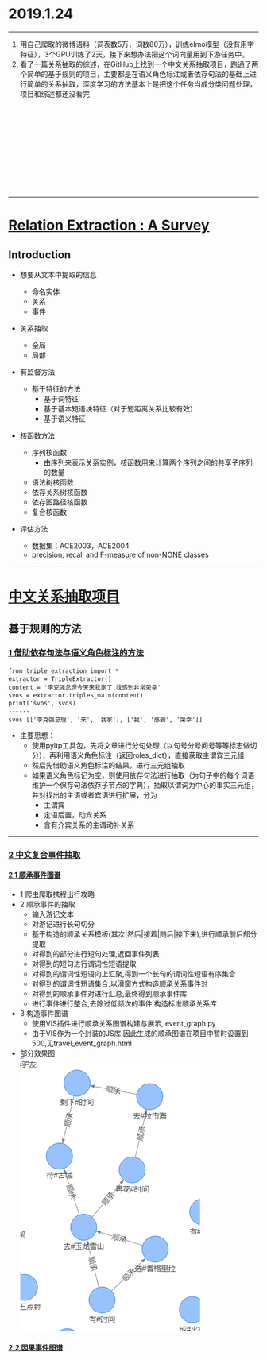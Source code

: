 ﻿# 2019.1.24
------
1. 用自己爬取的微博语料（词表数5万，词数80万），训练elmo模型（没有用字特征），3个GPU训练了2天，接下来想办法把这个词向量用到下游任务中。
2. 看了一篇关系抽取的综述，在GitHub上找到一个中文关系抽取项目，跑通了两个简单的基于规则的项目，主要都是在语义角色标注或者依存句法的基础上进行简单的关系抽取，深度学习的方法基本上是把这个任务当成分类问题处理，项目和综述都还没看完<br>
<br>
<br>
<br>
<br>
<br>
<br>
<br>
<br>
<br>
<br>


----
# [Relation Extraction : A Survey](https://arxiv.org/pdf/1712.05191.pdf)

## Introduction
* 想要从文本中提取的信息
    * 命名实体
    * 关系
    * 事件
* 关系抽取
    * 全局
    * 局部
* 有监督方法
    * 基于特征的方法
        * 基于词特征
        * 基于基本短语块特征（对于短距离关系比较有效）
        * 基于语义特征

* 核函数方法
    * 序列核函数
        * 由序列来表示关系实例，核函数用来计算两个序列之间的共享子序列的数量
    * 语法树核函数
    * 依存关系树核函数
    * 依存图路径核函数
    * 复合核函数

* 评估方法
    * 数据集：ACE2003，ACE2004
    * precision, recall and F-measure of non-NONE classes

--------    

# [中文关系抽取项目](https://github.com/liuhuanyong/PersonRelationKnowledgeGraph)
## 基于规则的方法
### [1 借助依存句法与语义角色标注的方法](https://github.com/liuhuanyong/EventTriplesExtraction)
```
from triple_extraction import *
extractor = TripleExtractor()
content = '李克强总理今天来我家了,我感到非常荣幸'
svos = extractor.triples_main(content)
print('svos', svos)
------
svos [['李克强总理', '来', '我家'], ['我', '感到', '荣幸']]
```
* 主要思想：
    * 使用pyltp工具包，先将文章进行分句处理（以句号分号问号等等标志做切分），再利用语义角色标注（返回roles_dict），直接获取主谓宾三元组
    * 然后先借助语义角色标注的结果，进行三元组抽取
    * 如果语义角色标记为空，则使用依存句法进行抽取（为句子中的每个词语维护一个保存句法依存子节点的字典），抽取以谓词为中心的事实三元组，并对找出的主语或者宾语进行扩展，分为
        * 主谓宾
        * 定语后置，动宾关系
        * 含有介宾关系的主谓动补关系

        
-----
### [2 中文复合事件抽取](https://github.com/liuhuanyong/ComplexEventExtraction)
#### [2.1 顺承事件图谱](https://github.com/liuhuanyong/SequentialEventExtration)
* 1 爬虫爬取携程出行攻略
* 2 顺承事件的抽取
    * 输入游记文本
    * 对游记进行长句切分
    * 基于构造的顺承关系模板(其次|然后|接着|随后|接下来),进行顺承前后部分提取
    * 对得到的部分进行短句处理,返回事件列表
    * 对得到的短句进行谓词性短语提取
    * 对得到的谓词性短语向上汇聚,得到一个长句的谓词性短语有序集合
    * 对得到的谓词性短语集合,以滑窗方式构造顺承关系事件对
    * 对得到的顺承事件对进行汇总,最终得到顺承事件库
    * 进行事件进行整合,去除过低频次的事件,构造标准顺承关系库
* 3 构造事件图谱
    * 使用VIS插件进行顺承关系图谱构建与展示, event_graph.py
    * 由于VIS作为一个封装的JS库,因此生成的顺承图谱在项目中暂时设置到500,见travel_event_graph.html
* 部分效果图<br>
![](https://github.com/qiuxingfa/picture_/blob/master/2019/315aeeefcf4ac85183d34b4874372fd.png)<br>
#### [2.2 因果事件图谱](https://github.com/liuhuanyong/CausalityEventExtraction)
